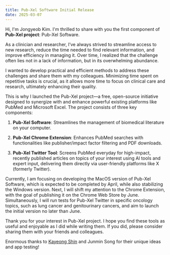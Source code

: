 ```yaml
---
title: Pub-Xel Software Initial Release
date: 2025-03-07
---
```

Hi, I'm Jongyeob Kim. I'm thrilled to share with you the first component of **Pub-Xel project**: Pub-Xel Software.

As a clinician and researcher, I’ve always strived to streamline access to new research, reduce the time needed to find relevant information, and improve efficiency in managing it. Over time, I realized that the challenge often lies not in a lack of information, but in its overwhelming abundance.

I wanted to develop practical and efficient methods to address these challenges and share them with my colleagues. Minimizing time spent on repetitive tasks is crucial, as it allows more time to focus on clinical care and research, ultimately enhancing their quality.

This is why I launched the Pub-Xel project—a free, open-source initiative designed to synergize with and enhance powerful existing platforms like PubMed and Microsoft Excel. The project consists of three key components:

1. **Pub-Xel Software**: Streamlines the management of biomedical literature on your computer.

2. **Pub-Xel Chrome Extension**: Enhances PubMed searches with functionalities like publisher/impact factor filtering and PDF downloads. 

3. **Pub-Xel Twitter Tool**: Screens PubMed everyday for high-impact, recently published articles on topics of your interest using AI tools and expert input, delivering them directly via user-friendly platforms like X (formerly Twitter).

Currently, I am focusing on developing the MacOS version of Pub-Xel Software, which is expected to be completed by April, while also stabilizing the Windows version. Next, I will shift my attention to the Chrome Extension, with the goal of publishing it on the Chrome Web Store by June. Simultaneously, I will run tests for Pub-Xel Twitter in specific oncology topics, such as lung cancer and genitourinary cancers, and aim to launch the initial version no later than June.

Thank you for your interest in Pub-Xel project. I hope you find these tools as useful and enjoyable as I did while writing them. If you did, please consider sharing them with your friends and colleagues.

Enormous thanks to [Kayeong Shin](https://www.linkedin.com/in/kayeong-shin-262764335/) and Junmin Song for their unique ideas and app testing!